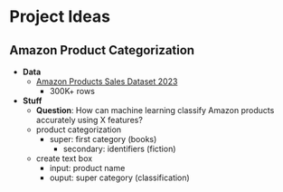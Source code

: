 # Project Ideas

## Amazon Product Categorization
- **Data**
  - [Amazon Products Sales Dataset 2023](https://www.kaggle.com/datasets/lokeshparab/amazon-products-dataset?resource=download&select=Amazon-Products.csv)
    - 300K+ rows
- **Stuff**
  - **Question**: How can machine learning classify Amazon products accurately using X features?
  - product categorization
    - super: first category (books)
      - secondary: identifiers (fiction)
  - create text box
    - input: product name
    - ouput: super category (classification)
  
